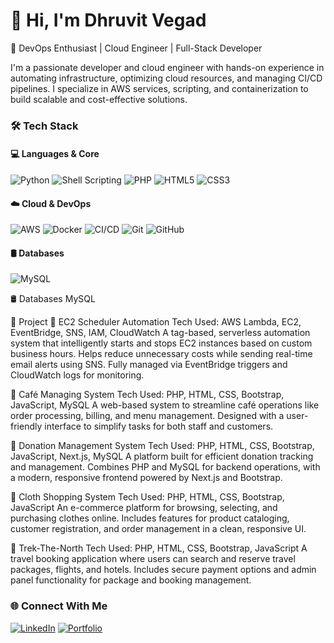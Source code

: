 # 👋 Hi, I'm Dhruvit Vegad
🚀 DevOps Enthusiast | Cloud Engineer | Full-Stack Developer

I'm a passionate developer and cloud engineer with hands-on experience in automating infrastructure, optimizing cloud resources, and managing CI/CD pipelines. I specialize in AWS services, scripting, and containerization to build scalable and cost-effective solutions.


### 🛠️ Tech Stack

#### 💻 Languages & Core  
![Python](https://img.shields.io/badge/Python-3670A0?style=for-the-badge&logo=python&logoColor=yellow)
![Shell Scripting](https://img.shields.io/badge/Shell_Scripting-black?style=for-the-badge&logo=gnu-bash&logoColor=white)
![PHP](https://img.shields.io/badge/PHP-777BB4?style=for-the-badge&logo=php&logoColor=white)
![HTML5](https://img.shields.io/badge/HTML5-e34c26?style=for-the-badge&logo=html5&logoColor=white)
![CSS3](https://img.shields.io/badge/CSS3-264de4?style=for-the-badge&logo=css3&logoColor=white)

#### ☁️ Cloud & DevOps  
![AWS](https://img.shields.io/badge/AWS-232F3E?style=for-the-badge&logo=amazon-aws&logoColor=white)
![Docker](https://img.shields.io/badge/Docker-2496ED?style=for-the-badge&logo=docker&logoColor=white)
![CI/CD](https://img.shields.io/badge/CI/CD-blue?style=for-the-badge&logo=githubactions&logoColor=white)
![Git](https://img.shields.io/badge/Git-F05032?style=for-the-badge&logo=git&logoColor=white)
![GitHub](https://img.shields.io/badge/GitHub-181717?style=for-the-badge&logo=github&logoColor=white)

#### 🛢️ Databases  
![MySQL](https://img.shields.io/badge/MySQL-005C84?style=for-the-badge&logo=mysql&logoColor=white)



🛢️ Databases
MySQL

🚧 Project
🔹 EC2 Scheduler Automation
Tech Used: AWS Lambda, EC2, EventBridge, SNS, IAM, CloudWatch
A tag-based, serverless automation system that intelligently starts and stops EC2 instances based on custom business hours. Helps reduce unnecessary costs while sending real-time email alerts using SNS. Fully managed via EventBridge triggers and CloudWatch logs for monitoring.

🔹 Café Managing System
Tech Used: PHP, HTML, CSS, Bootstrap, JavaScript, MySQL
A web-based system to streamline café operations like order processing, billing, and menu management. Designed with a user-friendly interface to simplify tasks for both staff and customers.

🔹 Donation Management System
Tech Used: PHP, HTML, CSS, Bootstrap, JavaScript, Next.js, MySQL
A platform built for efficient donation tracking and management. Combines PHP and MySQL for backend operations, with a modern, responsive frontend powered by Next.js and Bootstrap.

🔹 Cloth Shopping System
Tech Used: PHP, HTML, CSS, Bootstrap, JavaScript
An e-commerce platform for browsing, selecting, and purchasing clothes online. Includes features for product cataloging, customer registration, and order management in a clean, responsive UI.

🔹 Trek-The-North
Tech Used: PHP, HTML, CSS, Bootstrap, JavaScript
A travel booking application where users can search and reserve travel packages, flights, and hotels. Includes secure payment options and admin panel functionality for package and booking management.


### 🌐 Connect With Me

[![LinkedIn](https://img.shields.io/badge/LinkedIn-0A66C2?style=for-the-badge&logo=linkedin&logoColor=white)](https://www.linkedin.com/in/dhruvitvegad)
[![Portfolio](https://img.shields.io/badge/Portfolio-121212?style=for-the-badge&logo=vercel&logoColor=white)](https://dhruvitvegad.netlify.app/)




